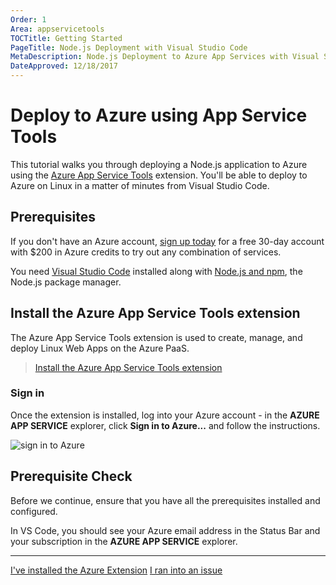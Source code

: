 ```yaml
---
Order: 1
Area: appservicetools
TOCTitle: Getting Started
PageTitle: Node.js Deployment with Visual Studio Code
MetaDescription: Node.js Deployment to Azure App Services with Visual Studio Code
DateApproved: 12/18/2017
---
```

# Deploy to Azure using App Service Tools

This tutorial walks you through deploying a Node.js application to Azure using the [Azure App Service Tools](https://marketplace.visualstudio.com/items?itemName=ms-azuretools.vscode-azureappservice) extension. You'll be able to deploy to Azure on Linux in a matter of minutes from Visual Studio Code.

## Prerequisites

If you don't have an Azure account, [sign up today](https://azure.microsoft.com/en-us/free/?utm_source=campaign&utm_campaign=vscode-tutorial-node-git&mktingSource=vscode-tutorial-node-git) for a free 30-day account with $200 in Azure credits to try out any combination of services.

You need [Visual Studio Code](https://code.visualstudio.com/) installed along with [Node.js and npm](https://nodejs.org/en/download), the Node.js package manager.

## Install the Azure App Service Tools extension

The Azure App Service Tools extension is used to create, manage, and deploy Linux Web Apps on the Azure PaaS.

> [Install the Azure App Service Tools extension](https://marketplace.visualstudio.com/items?itemName=ms-azuretools.vscode-azureappservice)

### Sign in

Once the extension is installed, log into your Azure account - in the **AZURE APP SERVICE** explorer, click **Sign in to Azure...** and follow the instructions.

![sign in to Azure](images/app-service-extension/sign-in.png)

## Prerequisite Check

Before we continue, ensure that you have all the prerequisites installed and configured.

In VS Code, you should see your Azure email address in the Status Bar and your subscription in the **AZURE APP SERVICE** explorer.

----

<a class="tutorial-next-btn" href="/tutorials/app-service-extension/create-app">I've installed the Azure Extension</a>
<a class="tutorial-feedback-btn" onclick="reportIssue('node-deployment-azureappservice', 'getting-started')" href="javascript:void(0)">I ran into an issue</a>
